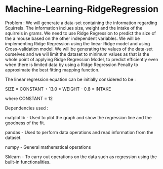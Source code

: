 # Machine-Learning-RidgeRegression

Problem : We will generate a data-set containing the information regarding Squirrels. The information inclues size, weight and the intake of the squirrels
in grams. We need to use Ridge Regression to predict the size of the a mouse based on the other independent variables.
We will be implementing Ridge Regression using the linear Ridge model and using Cross-validation model.
We will be generating the values of the data-set ourselves and we will limit the dataset to minimum values as that is the whole
point of applying Ridge Regression Model, to predict efficiently even when there is limited data by using a Ridge Regression Penalty to
approximate the best fitting mapping function.

The linear regression equation can be initially considered to be :

SIZE = CONSTANT + 13.0 * WEIGHT - 0.8 * INTAKE

where CONSTANT = 12

Dependencies used :

matplotlib - Used to plot the graph and show the regression line and the goodness of the fit.

pandas - Used to perform data operations and read information from the dataset.

numpy - General mathematical operations

Sklearn - To carry out operations on the data such as regression using the built-in functionalities.
